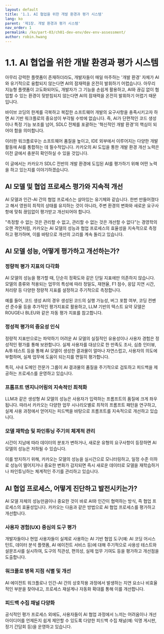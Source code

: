 ```yaml
---
layout: default
title: '1.1. AI 협업을 위한 개발 환경과 평가 시스템'
lang: ko
parent: '제1장. 개발 환경과 평가 시스템'
nav_order: 1
permalink: /ko/part-03/ch01-dev-env/dev-env-assessment/
author: robin.hwang
---
```


# 1.1. AI 협업을 위한 개발 환경과 평가 시스템

아무리 강력한 플랫폼이 존재하더라도, 개발자들이 매일 마주하는 '개발 환경' 자체가 AI와 유기적으로 융합되지 않는다면 AI의 잠재력을 온전히 발휘하기 어렵습니다. 아무리 지능형 플랫폼이 고도화되어도, 개발자가 그 기능을 손쉽게 활용하고, AI와 끊김 없이 협업할 수 있는 환경이 뒷받침되지 않는다면 AI의 잠재력을 온전히 발휘하기 어렵기 때문입니다.

바이브 코딩의 한계를 극복하고 복잡한 소프트웨어 개발의 요구사항을 충족시키고자 하면 AI 기반 워크플로의 중요성이 부각될 수밖에 없습니다. 즉, AI가 단편적인 코드 생성이나 특정 기능 보조를 넘어, SDLC 전체를 포괄하는 '혁신적인 개발 환경'의 핵심이 되어야 함을 의미합니다. 

이러한 워크플로우는 소프트웨어 품질을 높이고, IDE 외부에서 이루어지는 다양한 개발 활동에 AI를 통합하는 데 필수적입니다. 카카오의 AI 도입을 통한 개발 환경 개선 노력은 이전 글에서 충분히 확인하실 수 있을 것입니다. 

이 글에서는 카카오가 SDLC 전반의 개발 환경에 도입된 AI를 평가하기 위해 어떤 노력을 하고 있는지를 이야기하겠습니다.

## AI 모델 및 협업 프로세스 평가와 지속적 개선

AI 모델과 인간-AI 간의 협업 프로세스는 살아있는 유기체와 같습니다. 한번 만들어졌다고 해서 영원히 최적의 상태를 유지하는 것이 아니라, 주변 환경의 변화와 새로운 요구사항에 맞춰 끊임없이 평가받고 개선되어야 합니다. 

"측정할 수 없는 것은 관리할 수 없고, 관리할 수 없는 것은 개선할 수 없다"는 경영학의 오랜 격언처럼, 카카오는 AI 모델의 성능과 협업 프로세스의 효율성을 지속적으로 측정하고 평가하며, 이를 바탕으로 개선의 고리를 계속 돌리고 있습니다.

## AI 모델 성능, 어떻게 평가하고 개선하는가?

### 정량적 평가 지표의 다각화

AI 모델의 성능을 평가할 때, 단순히 정확도와 같은 단일 지표에만 의존하지 않습니다. 모델의 종류와 적용되는 업무의 특성에 따라 정밀도, 재현율, F1 점수, 응답 지연 시간, 처리량 등 다양한 정량적 지표를 설정하고 주기적으로 측정합니다. 

예를 들어, 코드 생성 AI의 경우 생성된 코드의 실행 가능성, 버그 포함 여부, 코딩 컨벤션 준수율 등을 추가적인 평가지표로 활용하고, LLM 기반의 텍스트 요약 모델은 ROUGE나 BLEU와 같은 자동 평가 지표를 참고합니다.

### 정성적 평가의 중요성 인식

정량적 지표만으로는 파악하기 어려운 AI 모델의 실질적인 유용성이나 사용자 경험은 정성적인 평가를 통해 보완합니다. 실제 사용자를 대상으로 한 만족도 조사, 심층 인터뷰, A/B 테스트 등을 통해 AI 모델이 생성한 결과물이 얼마나 자연스럽고, 사용자의 의도에 부합하며, 실제 업무에 도움이 되는지를 면밀히 평가합니다. 

특히, 사내 도메인 전문가 그룹이 AI 결과물의 품질을 주기적으로 검토하고 피드백을 제공하는 프로세스를 운영하고 있습니다.

### 프롬프트 엔지니어링의 지속적인 최적화

LLM과 같은 생성형 AI 모델의 성능은 사용자가 입력하는 프롬프트의 품질에 크게 좌우됩니다. 따라서 카카오는 다양한 업무 시나리오별로 최적의 프롬프트 패턴을 연구하고, 실제 사용 과정에서 얻어지는 피드백을 바탕으로 프롬프트를 지속적으로 개선하고 있습니다.

### 모델 재학습 및 파인튜닝 주기의 체계적 관리

시간이 지남에 따라 데이터의 분포가 변하거나, 새로운 유형의 요구사항이 등장하면 AI 모델의 성능은 저하될 수 있습니다. 

이를 방지하기 위해, 카카오는 모델의 성능을 실시간으로 모니터링하고, 일정 수준 이하로 성능이 떨어지거나 중요한 변화가 감지되면 즉시 새로운 데이터로 모델을 재학습하거나 파인튜닝하는 체계적인 주기를 관리하고 있습니다.

## AI 협업 프로세스, 어떻게 진단하고 발전시키는가?

AI 모델 자체의 성능만큼이나 중요한 것이 바로 AI와 인간이 협력하는 방식, 즉 협업 프로세스의 효율성입니다. 카카오는 다음과 같은 방법으로 AI 협업 프로세스를 평가하고 개선합니다.

### 사용자 경험(UX) 중심의 도구 평가

개발자들이나 현업 사용자들이 실제로 사용하는 AI 기반 협업 도구(예: AI 코딩 어시스턴트, 데이터 분석 플랫폼, AI 에이전트 서비스 등)에 대해 주기적으로 사용성 테스트와 설문조사를 실시하여, 도구의 직관성, 편의성, 실제 업무 기여도 등을 평가하고 개선점을 도출합니다.

### 워크플로 병목 지점 식별 및 개선

AI 에이전트 워크플로나 인간-AI 간의 상호작용 과정에서 발생하는 지연 요소나 비효율적인 부분을 찾아내고, 프로세스 재설계나 자동화 확대를 통해 이를 개선합니다.

### 피드백 수집 채널 다양화

공식적인 평가 프로세스 외에도, 사용자들이 AI 협업 과정에서 느끼는 어려움이나 개선 아이디어를 언제든지 쉽게 제안할 수 있도록 다양한 피드백 수집 채널(예: 익명 게시판, 정기 간담회 등)을 운영하고 있습니다.
